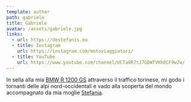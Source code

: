 ```yaml
---
template: author
path: gabriele
title: Gabriele
avatar: /assets/gabriele.jpg
links:
  - url: https://destefanis.eu
  - title: Instagram
    url: https://instagram.com/motoviaggiatori/
  - title: YouTube
    url: https://www.youtube.com/channel/UCTa8R7tJ7GDWTVKh0CF9w2w/
---
```

In sella alla mia [BMW R 1200 GS](/tag/bmw-r1200gs/) attraverso il traffico torinese, mi godo i tornanti delle alpi nord-occidentali e vado alla scoperta del mondo accompagnato da mia moglie [Stefania](/author/stefania).